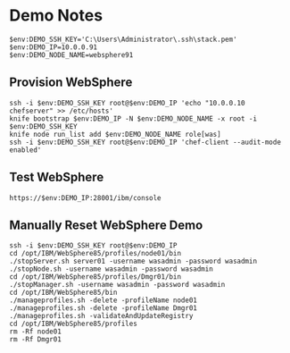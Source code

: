 # Demo Notes 

	$env:DEMO_SSH_KEY='C:\Users\Administrator\.ssh\stack.pem'
	$env:DEMO_IP=10.0.0.91
	$env:DEMO_NODE_NAME=websphere91

## Provision WebSphere

	ssh -i $env:DEMO_SSH_KEY root@$env:DEMO_IP 'echo "10.0.0.10 chefserver" >> /etc/hosts'
	knife bootstrap $env:DEMO_IP -N $env:DEMO_NODE_NAME -x root -i $env:DEMO_SSH_KEY
	knife node run_list add $env:DEMO_NODE_NAME role[was]
	ssh -i $env:DEMO_SSH_KEY root@$env:DEMO_IP 'chef-client --audit-mode enabled'

## Test WebSphere

	https://$env:DEMO_IP:28001/ibm/console

## Manually Reset WebSphere Demo

	ssh -i $env:DEMO_SSH_KEY root@$env:DEMO_IP
	cd /opt/IBM/WebSphere85/profiles/node01/bin
	./stopServer.sh server01 -username wasadmin -password wasadmin
	./stopNode.sh -username wasadmin -password wasadmin
	cd /opt/IBM/WebSphere85/profiles/Dmgr01/bin
	./stopManager.sh -username wasadmin -password wasadmin
	cd /opt/IBM/WebSphere85/bin
	./manageprofiles.sh -delete -profileName node01
	./manageprofiles.sh -delete -profileName Dmgr01
	./manageprofiles.sh -validateAndUpdateRegistry
	cd /opt/IBM/WebSphere85/profiles
	rm -Rf node01
	rm -Rf Dmgr01
